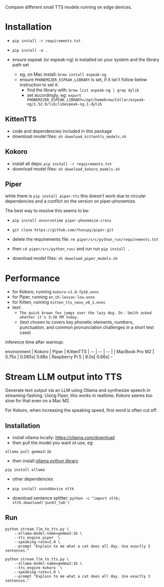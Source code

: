 Compare different small TTS models running on edge devices.

# Installation

* ```pip install -r requirements.txt```
* ```pip install -e .```

* ensure espeak (or espeak-ng) is installed on your system and the library path set
    * eg, on Mac install: ```brew install espeak-ng```
    * ensure ```PHONEMIZER_ESPEAK_LIBRARY``` is set, if it isn't follow below instruction to set it:
        * find the library with: ```brew list espeak-ng | grep dylib```
        * set accordingly, eg: ```export PHONEMIZER_ESPEAK_LIBRARY=/opt/homebrew/Cellar/espeak-ng/1.52.0/lib/libespeak-ng.1.dylib```

## KittenTTS

* code and dependencies included in this package
* download model files: ```sh download_kittentts_models.sh```

## Kokoro

* install all deps: ```pip install -r requirements.txt```
* download model files: ```sh download_kokoro_models.sh```

## Piper

while there is ```pip install piper-tts``` this doesn't work due to circular dependencies and a conflict on the version on piper-phonemize.

The best way to resolve this seems to be:

* ```pip install onnxruntime piper-phonemize-cross```
* ```git clone https://github.com/rhasspy/piper.git``` 
* delete the requirements file: ```rm piper/src/python_run/requirements.txt```
* then ```cd piper/src/python_run/``` and run run ```pip install .```

* download model files: ```sh download_piper_models.sh```


# Performance


* for Kokoro, running ```kokoro-v1.0.fp16.onnx```
* for Piper, running ```en_US-lessac-low.onnx```
* for Kitten, running ```kitten_tts_nano_v0_1.onnx```
* text: 
    * ```The quick brown fox jumps over the lazy dog. Dr. Smith asked whether it's 3:30 PM today.```
    * (text chosen to covers key phonetic elements, numbers, punctuation, and common pronunciation challenges in a short test case)

inference time after warmup:

environment | Kokoro | Piper | KittenTTS
| -- | -- | -- |
| MacBook Pro M2 | 0.75s | 0.085s| 0.68s
| Raspberry Pi 5 | 8.0s| 0.66s| - 




# Stream LLM output into TTS

Generate text output via an LLM using Ollama and synthesize speech in streaming-fashing.
Using Piper, this works in realtime; Kokoro seems too slow for that even on a Mac M2.

For Kokoro, when increasing the speaking speed, first word is often cut off.
## Installation

* install ollama locally: https://ollama.com/download
* then pull the model you want ot use, eg: 

```ollama pull gemma3:1b```

* then install [ollama python library](https://github.com/ollama/ollama-python) 

```pip install ollama```

* other dependencies

* ```pip install sounddevice nltk```
* download sentence splitter: ```python -c "import nltk; nltk.download('punkt_tab')```

## Run

```
python stream_llm_to_tts.py \
    --ollama-model-name=gemma3:1b \
    --tts_engine piper  \
    --speaking-rate=2.0 \
    --prompt "Explain to me what a cat does all day. Use exactly 3 sentences."
```


```
python stream_llm_to_tts.py \
    --ollama-model-name=gemma3:1b \
    --tts_engine kokoro  \
    --speaking-rate=1.0 \
    --prompt "Explain to me what a cat does all day. Use exactly 3 sentences."
```
